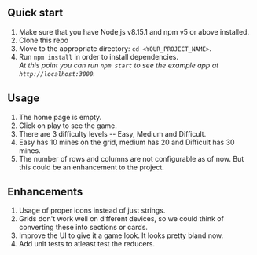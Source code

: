 ## Quick start

1.  Make sure that you have Node.js v8.15.1 and npm v5 or above installed.
2.  Clone this repo
3.  Move to the appropriate directory: `cd <YOUR_PROJECT_NAME>`.<br />
4.  Run `npm install` in order to install dependencies.<br />
    _At this point you can run `npm start` to see the example app at `http://localhost:3000`._
    
## Usage

1) The home page is empty.
2) Click on play to see the game.
3) There are 3 difficulty levels -- Easy, Medium and Difficult.
4) Easy has 10 mines on the grid, medium has 20 and Difficult has 30 mines.
5) The number of rows and columns are not configurable as of now. But this could be an enhancement to the project.

## Enhancements

1) Usage of proper icons instead of just strings.
2) Grids don't work well on different devices, so we could think of converting these into sections or cards.
3) Improve the UI to give it a game look. It looks pretty bland now.
4) Add unit tests to atleast test the reducers.


